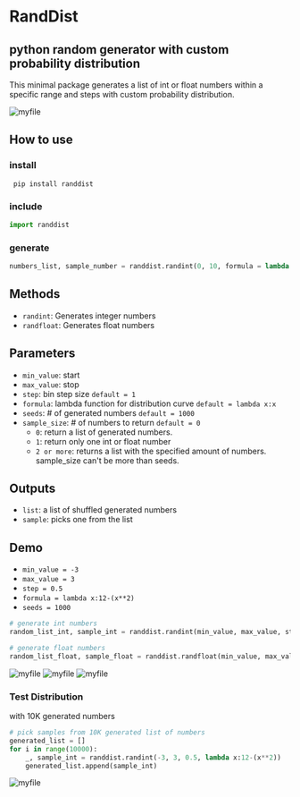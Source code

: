 # RandDist
## python random generator with custom probability distribution

This minimal package generates a list of int or float numbers within a specific range and steps with custom probability distribution.

![myfile](https://raw.githubusercontent.com/BehrouzSohrabi/Random-with-custom-distribution/main/demo/distribution_plot_float.png)

## How to use
### install
``` pip install randdist```
### include
```python
import randdist
```
### generate
```python
numbers_list, sample_number = randdist.randint(0, 10, formula = lambda x:x**2)
```

## Methods
* `randint`: Generates integer numbers
* `randfloat`: Generates float numbers
## Parameters
* `min_value`: start
* `max_value`: stop
* `step`: bin step size `default = 1`
* `formula`: lambda function for distribution curve `default = lambda x:x`
* `seeds`: # of generated numbers `default = 1000`
* `sample_size`: # of numbers to return `default = 0`
    - `0`: return a list of generated numbers.
    - `1`: return only one int or float number
    - `2 or more`: returns a list with the specified amount of numbers. sample_size can't be more than seeds.

## Outputs

* `list`: a list of shuffled generated numbers
* `sample`: picks one from the list

## Demo

* `min_value = -3`
* `max_value = 3`
* `step = 0.5`
* `formula = lambda x:12-(x**2)`
* `seeds = 1000`

``` python
# generate int numbers
random_list_int, sample_int = randdist.randint(min_value, max_value, step, formula, seeds)

# generate float numbers
random_list_float, sample_float = randdist.randfloat(min_value, max_value, step, formula, seeds)
```
![myfile](https://raw.githubusercontent.com/BehrouzSohrabi/Random-with-custom-distribution/main/demo/formula_plot.png)
![myfile](https://raw.githubusercontent.com/BehrouzSohrabi/Random-with-custom-distribution/main/demo/distribution_plot_int.png)
![myfile](https://raw.githubusercontent.com/BehrouzSohrabi/Random-with-custom-distribution/main/demo/distribution_plot_float.png)

### Test Distribution
with 10K generated numbers
```python
# pick samples from 10K generated list of numbers
generated_list = []
for i in range(10000):
    _, sample_int = randdist.randint(-3, 3, 0.5, lambda x:12-(x**2))
    generated_list.append(sample_int)
```

![myfile](https://raw.githubusercontent.com/BehrouzSohrabi/Random-with-custom-distribution/main/demo/distribution_plot_test.png)